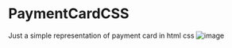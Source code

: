 # PaymentCardCSS
Just a simple representation of payment card in html css
![image](https://github.com/user-attachments/assets/23847957-b493-4fec-a370-bdf69d335177)
